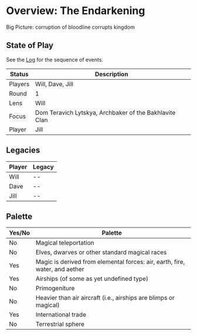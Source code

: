 # Overview: The Endarkening

Big Picture: corruption of bloodline corrupts kingdom

## State of Play

See the [Log](log.md) for the sequence of events.

Status  | Description
------- | -----------
Players | Will, Dave, Jill
Round   | 1
Lens    | Will
Focus   | Dom Teravich Lytskya, Archbaker of the Bakhlavite Clan
Player  | Jill

## Legacies

Player | Legacy
------ | ------
Will   | --
Dave   | --
Jill   | --

## Palette

Yes/No | Palette
------ | -------
No     | Magical teleportation
No     | Elves, dwarves or other standard magical races
Yes    | Magic is derived from elemental forces: air, earth, fire, water, and aether
Yes    | Airships (of some as yet undefined type)
No     | Primogeniture
No     | Heavier than air aircraft (i.e., airships are blimps or magical)
Yes    | International trade
No     | Terrestrial sphere
